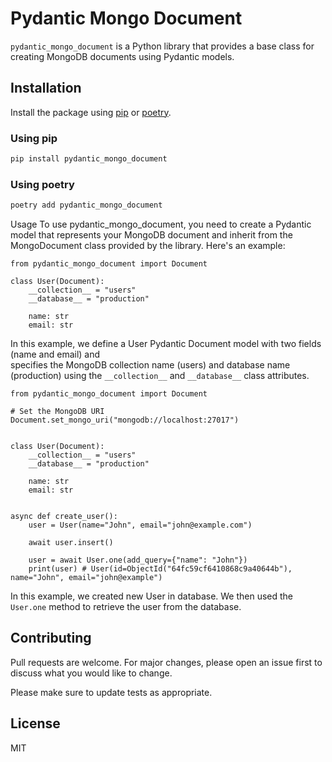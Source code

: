 # Pydantic Mongo Document

`pydantic_mongo_document` is a Python library that provides a base class for creating MongoDB documents using Pydantic models.

## Installation

Install the package using [pip](https://pip.pypa.io/en/stable/) or [poetry](https://python-poetry.org).

### Using pip
```bash
pip install pydantic_mongo_document
```

### Using poetry
```bash
poetry add pydantic_mongo_document
```

Usage
To use pydantic_mongo_document, you need to create a Pydantic model that represents your MongoDB document and inherit from the MongoDocument class provided by the library. Here's an example:

```python3
from pydantic_mongo_document import Document

class User(Document):
    __collection__ = "users"
    __database__ = "production"

    name: str
    email: str

```

In this example, we define a User Pydantic Document model with two fields (name and email) and  
specifies the MongoDB collection name (users) and database name (production) using the `__collection__` and `__database__` class attributes.

```python3
from pydantic_mongo_document import Document

# Set the MongoDB URI
Document.set_mongo_uri("mongodb://localhost:27017")


class User(Document):
    __collection__ = "users"
    __database__ = "production"

    name: str
    email: str


async def create_user():
    user = User(name="John", email="john@example.com")

    await user.insert()

    user = await User.one(add_query={"name": "John"})
    print(user) # User(id=ObjectId("64fc59cf6410868c9a40644b"), name="John", email="john@example")
```

In this example, we created new User in database. We then used the `User.one` method to retrieve the user from the database.

## Contributing
Pull requests are welcome. For major changes, please open an issue first to discuss what you would like to change.

Please make sure to update tests as appropriate.

## License
MIT
